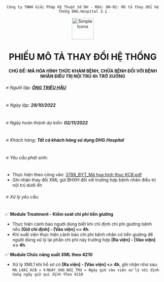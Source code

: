 <div align="center">

`Công ty TNHH Giải Pháp Kỹ Thuật Số DH - Mẫu: DH-02: Mô tả thay đổi hệ thống DHG.Hospital 3.1`

</div>

<div align="center">
  <img src="https://raw.githubusercontent.com/dh-hos/dhg.hospitalprinter/main/Deploy_Tools/Logo.ico" alt="Simple Icons" width=70>
  <h1>PHIẾU MÔ TẢ THAY ĐỔI HỆ THỐNG</h1>  
</div>
<div align="center">

#### CHỦ ĐỀ: MÃ HÓA HÌNH THỨC KHÁM BỆNH, CHỮA BỆNH ĐỐI VỚI BỆNH NHÂN ĐIỀU TRỊ NỘI TRÚ 4h TRỞ XUỐNG

</div>

###### :eight_spoked_asterisk: Người lập: [**ÔNG TRIỆU HẬU**](https://github.com/ongtrieuhau)

###### :eight_spoked_asterisk: Ngày lập: **29/10/2022**

###### :eight_spoked_asterisk: Ngày hoàn thành dự kiến: **02/11/2022**

###### :eight_spoked_asterisk: Khách hàng: **Tất cả khách hàng sử dụng DHG.Hospital**

###### :eight_spoked_asterisk: Yêu cầu phát sinh:

-  Thực hiện theo công văn: [3788_BYT_Mã hoa hinh thuc KCB.pdf](https://github.com/dh-hos/dhg.hospitalservices/files/9865043/3788_BYT_Ma.hoa.hinh.thuc.KCB.pdf)
-  Ghi nhận thay đổi XML gửi BHXH đối với trường hợp bệnh nhân điều trị nội trú dưới 4h

###### :eight_spoked_asterisk: Xử lý yêu cầu:

:white_check_mark: **Module Treatment - Kiểm soát chi phí tiền giường**

-  Thực hiện cảnh báo người dùng biết khi chỉ định chi phí giường bệnh nếu **[Giờ chỉ định] - [Vào viện] <= 4h**.
-  Khi xuất viện thực hiện cảnh báo chi phí bệnh nhân có tiền giường để người dùng xử lý lại phần chi phí này trường hợp **[Ra viện] - [Vào viện] <= 4h**.

:white_check_mark: **Module Chức năng xuất XML theo 4210**

-  Xử lý XML1 khi hồ sơ có **[Ra viện] - [Vào viện] <= 4h**, ghi nhận như sau:
   `MA_LOAI_KCB = 9`
   `NGAY_VAO_NOI_TRU = Ngày giờ vào viện xử lý với định dạng ngày giờ qui định theo 4210`
